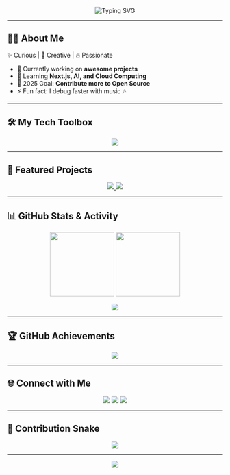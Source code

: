 <!-- Fancy Header -->
<p align="center">
  <img src="https://readme-typing-svg.herokuapp.com?font=Pacifico&size=35&duration=4000&pause=1000&color=00C2CB&center=true&vCenter=true&width=800&lines=Hey!+I'm+YourName+👋;A+Passionate+Developer+💻;Open+Source+Contributor+🌍;Always+Learning+New+Things+🚀" alt="Typing SVG" />
</p>

---

## 🧑‍💻 About Me  
✨ Curious | 🎨 Creative | 🔥 Passionate  

- 🔭 Currently working on **awesome projects**  
- 🌱 Learning **Next.js, AI, and Cloud Computing**  
- 🎯 2025 Goal: **Contribute more to Open Source**  
- ⚡ Fun fact: I debug faster with music 🎶  

---

## 🛠️ My Tech Toolbox  

<p align="center">
  <img src="https://skillicons.dev/icons?i=html,css,js,react,nodejs,express,python,java,php,mysql,mongodb,git,github,figma,vscode,linux&perline=8" />
</p>

---

## 🚀 Featured Projects  

<p align="center">
  <a href="https://github.com/YourUsername/Project1">
    <img src="https://github-readme-stats.vercel.app/api/pin/?username=YourUsername&repo=Project1&theme=tokyonight" />
  </a>
  <a href="https://github.com/YourUsername/Project2">
    <img src="https://github-readme-stats.vercel.app/api/pin/?username=YourUsername&repo=Project2&theme=tokyonight" />
  </a>
</p>

---

## 📊 GitHub Stats & Activity  

<p align="center">
  <img src="https://github-readme-stats.vercel.app/api?username=YourUsername&show_icons=true&theme=radical" height="150"/>
  <img src="https://streak-stats.demolab.com?user=YourUsername&theme=radical&hide_border=true" height="150"/>
</p>

<p align="center">
  <img src="https://github-readme-activity-graph.vercel.app/graph?username=YourUsername&theme=react-dark&bg_color=20232a&hide_border=true" />
</p>

---

## 🏆 GitHub Achievements  

<p align="center">
  <img src="https://github-profile-trophy.vercel.app/?username=YourUsername&theme=algolia&no-frame=true&row=1&column=6" />
</p>

---

## 🌐 Connect with Me  

<p align="center">
  <a href="mailto:yourmail@gmail.com"><img src="https://img.shields.io/badge/Email-D14836?style=for-the-badge&logo=gmail&logoColor=white" /></a>
  <a href="https://www.linkedin.com/in/yourprofile"><img src="https://img.shields.io/badge/LinkedIn-0077B5?style=for-the-badge&logo=linkedin&logoColor=white" /></a>
  <a href="https://github.com/YourUsername"><img src="https://img.shields.io/badge/GitHub-000?style=for-the-badge&logo=github&logoColor=white" /></a>
</p>

---

## 🐍 Contribution Snake  

<p align="center">
  <img src="https://raw.githubusercontent.com/YourUsername/YourUsername/output/github-contribution-grid-snake.svg" />
</p>

---

<p align="center">
  <img src="https://capsule-render.vercel.app/api?type=waving&color=gradient&height=120&section=footer"/>
</p>
